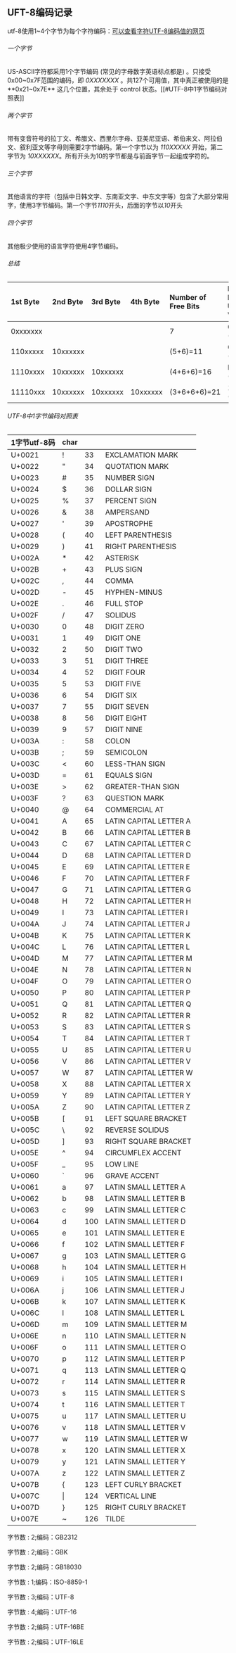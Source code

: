 ## UFT-8编码记录

utf-8使用1~4个字节为每个字符编码：[可以查看字符UTF-8编码值的网页](http://www.mytju.com/classcode/tools/encode_utf8.asp)

###### 一个字节

US-ASCII字符都采用1个字节编码 (常见的字母数字英语标点都是) 。只接受0x00~0x7F范围的编码，即 *0XXXXXXX* 。共127个可用值，其中真正被使用的是 **0x21~0x7E** 这几个位置，其余处于 control 状态。[[#UTF-8中1字节编码对照表]]

###### 两个字节

带有变音符号的拉丁文、希腊文、西里尔字母、亚美尼亚语、希伯来文、阿拉伯文、叙利亚文等字母则需要2字节编码。第一个字节以为 *110XXXXX* 开始，第二字节为 *10XXXXXX*。所有开头为10的字节都是与前面字节一起组成字符的。

###### 三个字节

其他语言的字符（包括中日韩文字、东南亚文字、中东文字等）包含了大部分常用字，使用3字节编码。第一个字节*1110*开头，后面的字节以*10*开头

###### 四个字节

其他极少使用的语言字符使用4字节编码。

###### 总结

| 1st Byte | 2nd Byte | 3rd Byte | 4th Byte | Number of Free Bits | Maximum Expressible Unicode Value |
| :------- | :------- | :------- | :------- | :------------------ | :-------------------------------- |
| 0xxxxxxx |          |          |          | 7                   | 007F hex (127)                    |
| 110xxxxx | 10xxxxxx |          |          | (5+6)=11            | 07FF hex (2047)                   |
| 1110xxxx | 10xxxxxx | 10xxxxxx |          | (4+6+6)=16          | FFFF hex (65535)                  |
| 11110xxx | 10xxxxxx | 10xxxxxx | 10xxxxxx | (3+6+6+6)=21        | 10FFFF hex (1,114,111)            |


###### UTF-8中1字节编码对照表

| 1字节utf-8码 | char |      |                        |
| ------------ | ---- | ---- | ---------------------- |
| U+0021       | !    | 33   | EXCLAMATION MARK       |
| U+0022       | "    | 34   | QUOTATION MARK         |
| U+0023       | #    | 35   | NUMBER SIGN            |
| U+0024       | $    | 36   | DOLLAR SIGN            |
| U+0025       | %    | 37   | PERCENT SIGN           |
| U+0026       | &    | 38   | AMPERSAND              |
| U+0027       | '    | 39   | APOSTROPHE             |
| U+0028       | (    | 40   | LEFT PARENTHESIS       |
| U+0029       | )    | 41   | RIGHT PARENTHESIS      |
| U+002A       | *    | 42   | ASTERISK               |
| U+002B       | +    | 43   | PLUS SIGN              |
| U+002C       | ,    | 44   | COMMA                  |
| U+002D       | -    | 45   | HYPHEN-MINUS           |
| U+002E       | .    | 46   | FULL STOP              |
| U+002F       | /    | 47   | SOLIDUS                |
| U+0030       | 0    | 48   | DIGIT ZERO             |
| U+0031       | 1    | 49   | DIGIT ONE              |
| U+0032       | 2    | 50   | DIGIT TWO              |
| U+0033       | 3    | 51   | DIGIT THREE            |
| U+0034       | 4    | 52   | DIGIT FOUR             |
| U+0035       | 5    | 53   | DIGIT FIVE             |
| U+0036       | 6    | 54   | DIGIT SIX              |
| U+0037       | 7    | 55   | DIGIT SEVEN            |
| U+0038       | 8    | 56   | DIGIT EIGHT            |
| U+0039       | 9    | 57   | DIGIT NINE             |
| U+003A       | :    | 58   | COLON                  |
| U+003B       | ;    | 59   | SEMICOLON              |
| U+003C       | <    | 60   | LESS-THAN SIGN         |
| U+003D       | =    | 61   | EQUALS SIGN            |
| U+003E       | >    | 62   | GREATER-THAN SIGN      |
| U+003F       | ?    | 63   | QUESTION MARK          |
| U+0040       | @    | 64   | COMMERCIAL AT          |
| U+0041       | A    | 65   | LATIN CAPITAL LETTER A |
| U+0042       | B    | 66   | LATIN CAPITAL LETTER B |
| U+0043       | C    | 67   | LATIN CAPITAL LETTER C |
| U+0044       | D    | 68   | LATIN CAPITAL LETTER D |
| U+0045       | E    | 69   | LATIN CAPITAL LETTER E |
| U+0046       | F    | 70   | LATIN CAPITAL LETTER F |
| U+0047       | G    | 71   | LATIN CAPITAL LETTER G |
| U+0048       | H    | 72   | LATIN CAPITAL LETTER H |
| U+0049       | I    | 73   | LATIN CAPITAL LETTER I |
| U+004A       | J    | 74   | LATIN CAPITAL LETTER J |
| U+004B       | K    | 75   | LATIN CAPITAL LETTER K |
| U+004C       | L    | 76   | LATIN CAPITAL LETTER L |
| U+004D       | M    | 77   | LATIN CAPITAL LETTER M |
| U+004E       | N    | 78   | LATIN CAPITAL LETTER N |
| U+004F       | O    | 79   | LATIN CAPITAL LETTER O |
| U+0050       | P    | 80   | LATIN CAPITAL LETTER P |
| U+0051       | Q    | 81   | LATIN CAPITAL LETTER Q |
| U+0052       | R    | 82   | LATIN CAPITAL LETTER R |
| U+0053       | S    | 83   | LATIN CAPITAL LETTER S |
| U+0054       | T    | 84   | LATIN CAPITAL LETTER T |
| U+0055       | U    | 85   | LATIN CAPITAL LETTER U |
| U+0056       | V    | 86   | LATIN CAPITAL LETTER V |
| U+0057       | W    | 87   | LATIN CAPITAL LETTER W |
| U+0058       | X    | 88   | LATIN CAPITAL LETTER X |
| U+0059       | Y    | 89   | LATIN CAPITAL LETTER Y |
| U+005A       | Z    | 90   | LATIN CAPITAL LETTER Z |
| U+005B       | [    | 91   | LEFT SQUARE BRACKET    |
| U+005C       | \    | 92   | REVERSE SOLIDUS        |
| U+005D       | ]    | 93   | RIGHT SQUARE BRACKET   |
| U+005E       | ^    | 94   | CIRCUMFLEX ACCENT      |
| U+005F       | _    | 95   | LOW LINE               |
| U+0060       | `    | 96   | GRAVE ACCENT           |
| U+0061       | a    | 97   | LATIN SMALL LETTER A   |
| U+0062       | b    | 98   | LATIN SMALL LETTER B   |
| U+0063       | c    | 99   | LATIN SMALL LETTER C   |
| U+0064       | d    | 100  | LATIN SMALL LETTER D   |
| U+0065       | e    | 101  | LATIN SMALL LETTER E   |
| U+0066       | f    | 102  | LATIN SMALL LETTER F   |
| U+0067       | g    | 103  | LATIN SMALL LETTER G   |
| U+0068       | h    | 104  | LATIN SMALL LETTER H   |
| U+0069       | i    | 105  | LATIN SMALL LETTER I   |
| U+006A       | j    | 106  | LATIN SMALL LETTER J   |
| U+006B       | k    | 107  | LATIN SMALL LETTER K   |
| U+006C       | l    | 108  | LATIN SMALL LETTER L   |
| U+006D       | m    | 109  | LATIN SMALL LETTER M   |
| U+006E       | n    | 110  | LATIN SMALL LETTER N   |
| U+006F       | o    | 111  | LATIN SMALL LETTER O   |
| U+0070       | p    | 112  | LATIN SMALL LETTER P   |
| U+0071       | q    | 113  | LATIN SMALL LETTER Q   |
| U+0072       | r    | 114  | LATIN SMALL LETTER R   |
| U+0073       | s    | 115  | LATIN SMALL LETTER S   |
| U+0074       | t    | 116  | LATIN SMALL LETTER T   |
| U+0075       | u    | 117  | LATIN SMALL LETTER U   |
| U+0076       | v    | 118  | LATIN SMALL LETTER V   |
| U+0077       | w    | 119  | LATIN SMALL LETTER W   |
| U+0078       | x    | 120  | LATIN SMALL LETTER X   |
| U+0079       | y    | 121  | LATIN SMALL LETTER Y   |
| U+007A       | z    | 122  | LATIN SMALL LETTER Z   |
| U+007B       | {    | 123  | LEFT CURLY BRACKET     |
| U+007C       | \|   | 124  | VERTICAL LINE          |
| U+007D       | }    | 125  | RIGHT CURLY BRACKET    |
| U+007E       | ~    | 126  | TILDE                  |





字节数 : 2;编码：GB2312

  

字节数 : 2;编码：GBK  

字节数 : 2;编码：GB18030

  

字节数 : 1;编码：ISO-8859-1

  

字节数 : 3;编码：UTF-8

  

字节数 : 4;编码：UTF-16

  

字节数 : 2;编码：UTF-16BE

  

字节数 : 2;编码：UTF-16LE
